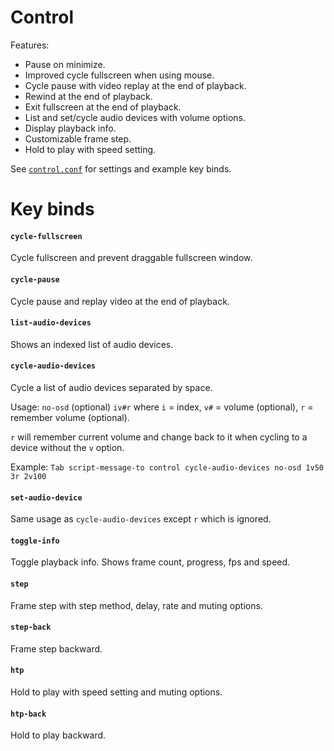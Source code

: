 # Control

Features:
- Pause on minimize.
- Improved cycle fullscreen when using mouse.
- Cycle pause with video replay at the end of playback.
- Rewind at the end of playback.
- Exit fullscreen at the end of playback.
- List and set/cycle audio devices with volume options.
- Display playback info.
- Customizable frame step.
- Hold to play with speed setting.

See [`control.conf`](https://github.com/oe-d/control/blob/master/control.conf) for settings and example key binds.

# Key binds

#### `cycle-fullscreen`
Cycle fullscreen and prevent draggable fullscreen window.

#### `cycle-pause`
Cycle pause and replay video at the end of playback.

#### `list-audio-devices`
Shows an indexed list of audio devices.

#### `cycle-audio-devices`
Cycle a list of audio devices separated by space.

Usage: `no-osd` (optional) `iv#r` where `i` = index, `v#` = volume (optional), `r` = remember volume (optional).

`r` will remember current volume and change back to it when cycling to a device without the `v` option.

Example: `Tab script-message-to control cycle-audio-devices no-osd 1v50 3r 2v100`

#### `set-audio-device`
Same usage as `cycle-audio-devices` except `r` which is ignored.

#### `toggle-info`
Toggle playback info. Shows frame count, progress, fps and speed.

#### `step`
Frame step with step method, delay, rate and muting options.

#### `step-back`
Frame step backward.

#### `htp`
Hold to play with speed setting and muting options.

#### `htp-back`
Hold to play backward.
